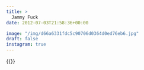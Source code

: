 ```yaml
---
title: >
  Jammy Fuck
date: 2012-07-03T21:58:36+00:00

image: "/img/d66a6331fdc5c90706d0364d0ed76eb6.jpg"
draft: false
instagram: true
---
```


{{<photo src="/img/d66a6331fdc5c90706d0364d0ed76eb6.jpg">}}
